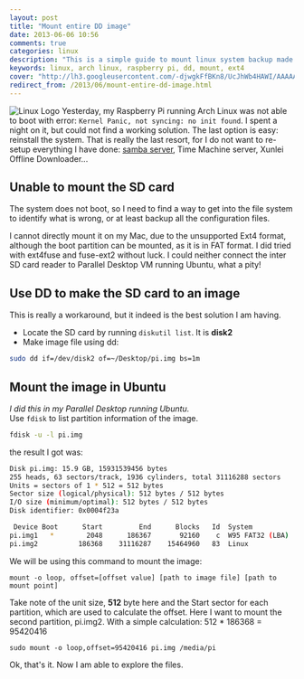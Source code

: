 ```yaml
---
layout: post
title: "Mount entire DD image"
date: 2013-06-06 10:56
comments: true
categories: linux
description: "This is a simple guide to mount linux system backup made using dd."
keywords: linux, arch linux, raspberry pi, dd, mount, ext4
cover: "http://lh3.googleusercontent.com/-djwgkFfBKn8/UcJhWb4HAWI/AAAAAAAABXk/ymN8GQccjlk/s800/Linux-OS-images.jpg"
redirect_from: /2013/06/mount-entire-dd-image.html
---
```

![Linux Logo](http://lh3.googleusercontent.com/-djwgkFfBKn8/UcJhWb4HAWI/AAAAAAAABXk/ymN8GQccjlk/s800/Linux-OS-images.jpg) Yesterday, my Raspberry Pi running Arch Linux was not able to boot with error: `Kernel Panic, not syncing: no init found`. I spent a night on it, but could not find a working solution. The last option is easy: reinstall the system. That is really the last resort, for I do not want to re-setup everything I have done: [samba server](/2013/03/life-of-pi-samba-server.html), Time Machine server, Xunlei Offline Downloader...  
## Unable to mount the SD card

The system does not boot, so I need to find a way to get into the file system to identify what is wrong, or at least backup all the configuration files.
<!--more-->
I cannot directly mount it on my Mac, due to the unsupported Ext4 format, although the boot partition can be mounted, as it is in FAT format. I did tried with ext4fuse and fuse-ext2 without luck.
I could neither connect the inter SD card reader to Parallel Desktop VM running Ubuntu, what a pity!
## Use DD to make the SD card to an image
This is really a workaround, but it indeed is the best solution I am having.  
*	Locate the SD card by running `diskutil list`. It is __disk2__  
*	Make image file using dd:
```sh
sudo dd if=/dev/disk2 of=~/Desktop/pi.img bs=1m
```

## Mount the image in Ubuntu
_I did this in my Parallel Desktop running Ubuntu._  
Use `fdisk` to list partition information of the image.	
```sh
fdisk -u -l pi.img
```
the result I got was:    
```sh 
Disk pi.img: 15.9 GB, 15931539456 bytes
255 heads, 63 sectors/track, 1936 cylinders, total 31116288 sectors
Units = sectors of 1 * 512 = 512 bytes
Sector size (logical/physical): 512 bytes / 512 bytes
I/O size (minimum/optimal): 512 bytes / 512 bytes
Disk identifier: 0x0004f23a

 Device Boot      Start         End      Blocks   Id  System
pi.img1   *        2048      186367       92160    c  W95 FAT32 (LBA)
pi.img2          186368    31116287    15464960   83  Linux
```
We will be using this command to mount the image:
```
mount -o loop, offset=[offset value] [path to image file] [path to mount point]
```
Take note of the unit size, __512__ byte here and the Start sector for each partition, which are used to calculate the offset.
Here I want to mount the second partition, pi.img2. With a simple calculation: 512 * 186368 = 95420416
```
sudo mount -o loop,offset=95420416 pi.img /media/pi
```
Ok, that's it. Now I am able to explore the files.